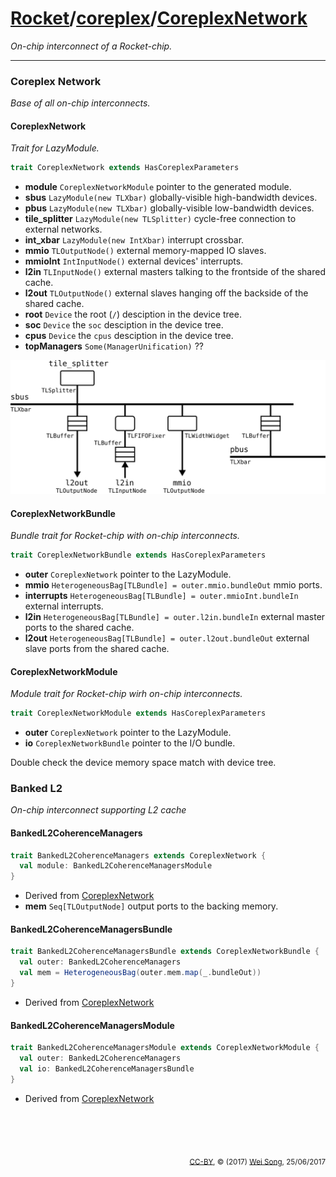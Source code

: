 [Rocket](../Readme.md)/[coreplex](../coreplex.md)/[CoreplexNetwork](https://github.com/freechipsproject/rocket-chip/blob/master/src/main/scala/coreplex/CoreplexNetwork.scala)
========================
*On-chip interconnect of a Rocket-chip.*

**********************

### Coreplex Network
*Base of all on-chip interconnects.*

#### CoreplexNetwork
*Trait for LazyModule.*

~~~scala
trait CoreplexNetwork extends HasCoreplexParameters
~~~

+ **module** `CoreplexNetworkModule` pointer to the generated module.
+ **sbus** `LazyModule(new TLXbar)` globally-visible high-bandwidth devices.
+ **pbus** `LazyModule(new TLXbar)` globally-visible low-bandwidth devices.
+ **tile_splitter** `LazyModule(new TLSplitter)` cycle-free connection to external networks.
+ **int_xbar** `LazyModule(new IntXbar)` interrupt crossbar.
+ **mmio** `TLOutputNode()` external memory-mapped IO slaves.
+ **mmioInt** `IntInputNode()` external devices' interrupts.
+ **l2in** `TLInputNode()` external masters talking to the frontside of the shared cache.
+ **l2out** `TLOutputNode()` external slaves hanging off the backside of the shared cache.
+ **root** `Device` the root (`/`) desciption in the device tree.
+ **soc** `Device` the `soc` desciption in the device tree.
+ **cpus** `Device` the `cpus` desciption in the device tree.
+ **topManagers** `Some(ManagerUnification)` ??

<img src="../figure/coreplex/coreplex_network.png" width="600">

#### CoreplexNetworkBundle
*Bundle trait for Rocket-chip with on-chip interconnects.*

~~~scala
trait CoreplexNetworkBundle extends HasCoreplexParameters
~~~

+ **outer** `CoreplexNetwork` pointer to the LazyModule.
+ **mmio** `HeterogeneousBag[TLBundle] = outer.mmio.bundleOut` mmio ports.
+ **interrupts** `HeterogeneousBag[TLBundle] = outer.mmioInt.bundleIn` external interrupts.
+ **l2in** `HeterogeneousBag[TLBundle] = outer.l2in.bundleIn` external master ports to the shared cache.
+ **l2out** `HeterogeneousBag[TLBundle] = outer.l2out.bundleOut` external slave ports from the shared cache.

#### CoreplexNetworkModule
*Module trait for Rocket-chip wirh on-chip interconnects.*

~~~scala
trait CoreplexNetworkModule extends HasCoreplexParameters
~~~

+ **outer** `CoreplexNetwork` pointer to the LazyModule.
+ **io** `CoreplexNetworkBundle` pointer to the I/O bundle.

Double check the device memory space match with device tree.


### Banked L2
*On-chip interconnect supporting L2 cache*

#### BankedL2CoherenceManagers
~~~scala
trait BankedL2CoherenceManagers extends CoreplexNetwork {
  val module: BankedL2CoherenceManagersModule
}
~~~

+ Derived from [CoreplexNetwork](CoreplexNetwork.md#coreplexnetwork)
+ **mem** `Seq[TLOutputNode]` output ports to the backing memory.

#### BankedL2CoherenceManagersBundle
~~~scala
trait BankedL2CoherenceManagersBundle extends CoreplexNetworkBundle {
  val outer: BankedL2CoherenceManagers
  val mem = HeterogeneousBag(outer.mem.map(_.bundleOut))
}
~~~

+ Derived from [CoreplexNetwork](CoreplexNetwork.md#coreplexnetworkbundle)

#### BankedL2CoherenceManagersModule
~~~scala
trait BankedL2CoherenceManagersModule extends CoreplexNetworkModule {
  val outer: BankedL2CoherenceManagers
  val io: BankedL2CoherenceManagersBundle
}
~~~

+ Derived from [CoreplexNetwork](CoreplexNetwork.md#coreplexnetworkmodule)

<br><br><br><p align="right"><sub>[CC-BY](https://creativecommons.org/licenses/by/3.0/), &copy; (2017) [Wei Song](mailto:wsong83@gmail.com), 25/06/2017</sub></p>
